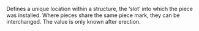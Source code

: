 ﻿Defines a unique location within a structure, the ‘slot’ into which the piece was installed. Where pieces share the same piece mark, they can be interchanged. The value is only known after erection.